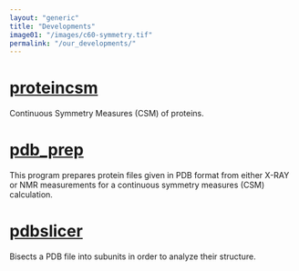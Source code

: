 ```yaml
---
layout: "generic"
title: "Developments"
image01: "/images/c60-symmetry.tif"
permalink: "/our_developments/"
---
```

# [proteincsm](https://github.com/continuous-symmetry/proteincsm)
Continuous Symmetry Measures (CSM) of proteins.

# [pdb_prep](https://sagivba.github.io/pdb_prep/)
This program prepares protein files given in PDB format from either X-RAY or NMR measurements for a continuous symmetry measures (CSM) calculation.

# [pdbslicer](https://continuous-symmetry.github.io/pdbslicer/)
Bisects a PDB file into subunits in order to analyze their structure. 


